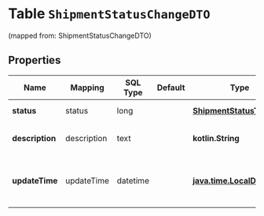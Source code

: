 
# Table `ShipmentStatusChangeDTO`
(mapped from: ShipmentStatusChangeDTO)

## Properties
Name | Mapping | SQL Type | Default | Type | Description | Notes
---- | ------- | -------- | ------- | ---- | ----------- | -----
**status** | status | long |  | [**ShipmentStatusType**](ShipmentStatusType.md) |  |  [optional] [foreignkey]
**description** | description | text |  | **kotlin.String** | Описание статуса отгрузки. |  [optional]
**updateTime** | updateTime | datetime |  | [**java.time.LocalDateTime**](java.time.LocalDateTime.md) | Время последнего изменения статуса отгрузки. |  [optional]





